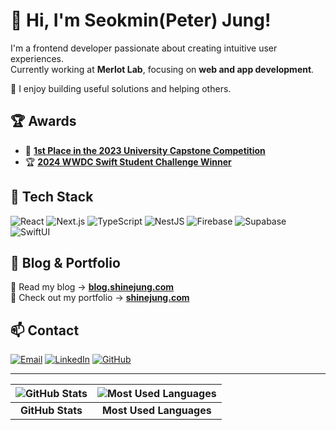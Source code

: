 # 👋 Hi, I'm Seokmin(Peter) Jung!

I'm a frontend developer passionate about creating intuitive user experiences.  
Currently working at **Merlot Lab**, focusing on **web and app development**.  

🚀 I enjoy building useful solutions and helping others.  

## 🏆 Awards
- 🥇 [**1st Place in the 2023 University Capstone Competition**](https://github.com/walab-shiny/HanQ-Client)  
- 🏆 [**2024 WWDC Swift Student Challenge Winner**](https://blog.shinejung.com/entry/WWDC24-Swift-Student-Challenge-%EC%9C%84%EB%84%88-%EC%84%A0%EC%A0%95-%ED%9B%84%EA%B8%B0)  

## 🔧 Tech Stack

![React](https://img.shields.io/badge/React-61DAFB?style=flat-square&logo=react&logoColor=white)
![Next.js](https://img.shields.io/badge/Next.js-000000?style=flat-square&logo=next.js&logoColor=white)
![TypeScript](https://img.shields.io/badge/TypeScript-3178C6?style=flat-square&logo=typescript&logoColor=white)
![NestJS](https://img.shields.io/badge/NestJS-E0234E?style=flat-square&logo=nestjs&logoColor=white)
![Firebase](https://img.shields.io/badge/Firebase-FFCA28?style=flat-square&logo=firebase&logoColor=black)
![Supabase](https://img.shields.io/badge/Supabase-3ECF8E?style=flat-square&logo=supabase&logoColor=white)
![SwiftUI](https://img.shields.io/badge/SwiftUI-FA7343?style=flat-square&logo=swift&logoColor=white)

## 📖 Blog & Portfolio

📜 Read my blog → **[blog.shinejung.com](https://blog.shinejung.com/)**  
📂 Check out my portfolio → **[shinejung.com](https://www.shinejung.com/)**  

## 📫 Contact

[![Email](https://img.shields.io/badge/Email-D14836?style=flat-square&logo=gmail&logoColor=white)](mailto:joydonald5314@gmail.com)
[![LinkedIn](https://img.shields.io/badge/LinkedIn-0077B5?style=flat-square&logo=linkedin&logoColor=white)](https://www.linkedin.com/in/seokmin-jung)
[![GitHub](https://img.shields.io/badge/GitHub-181717?style=flat-square&logo=github&logoColor=white)](https://github.com/shine-jung)

---

| ![GitHub Stats](https://github-readme-stats.vercel.app/api?username=shine-jung&show_icons=true&theme=react) | ![Most Used Languages](https://github-readme-stats.vercel.app/api/top-langs/?username=shine-jung&layout=compact&theme=react) |
|:--:|:--:|
| **GitHub Stats** | **Most Used Languages** |
